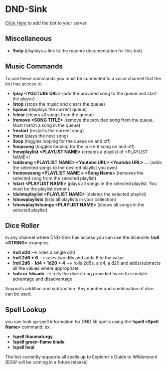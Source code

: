 # DND-Sink
[Click Here](https://discord.com/oauth2/authorize?client_id=712699373183565915&permissions=36702208&scope=bot) to add the bot to your server

## Miscellaneous

* **!help** (displays a link to the readme documentation for this bot)

## Music Commands
To use these commands you must be connected to a voice channel that the bot has access to.

 * **!play \<YOUTUBE URL\>** (add the provided song to the queue and start the player)
 * **!stop** (stops the music and clears the queue)
 * **!queue** (displays the current queue)
 * **!clear** (clears all songs from the queue)
 * **!remove \<SONG TITLE\>** (remove the provided song from the queue. Must match a song in the queue)
 * **!restart** (restarts the current song)
 * **!next** (plays the next song)
 * **!loop** (toggles looping for the queue on and off)
 * **!loopsong** (toggles looping for the current song on and off)
 * **!newplaylist \<PLAYLIST NAME\>** (creates a playlist of \<PLAYLIST NAME\>)
 * **!addsong \<PLAYLIST NAME\> \<Youtube URL\> \<Youtube URL\> ...** (adds the selected songs to the desired playlist you own)
 * **!removesong \<PLAYLIST NAME \> \<Song Name\>** (removes the selected song from the selected playlist)
 * **!start \<PLAYLIST NAME\>** (plays all songs in the selected playlist. You must be the playlist owner.)
 * **!deleteplaylist \<PLAYLIST NAME\>** (deletes the selected playlist)
 * **!showplaylists** (lists all playlists in your collection)
 * **!showplaylistsongs \<PLAYLIST NAME\>** (shows all songs in the selected playlist)



## Dice Roller

In any channel where DND-Sink has access you can use the diceroller
**!roll \<STRING\>**
examples
* **!roll d20**  --> roles a single d20
* **!roll 2d6 + 6** --> roles two d6s and adds 6 to the value
* **!roll 2d6 - 1d4 + 1d20 + 4**  --> rolls 2d6s, a d4, a d20 and adds/subtracts all the values where appropriate
* **!adv <string> or !disadv <string>** --> rolls the dice string provided twice to simulate advantage and disadvantage

Supports addition and subtraction. Any number and combination of dice can be used.

## Spell Lookup

you can look up spell information for DND 5E spells using the **!spell \<Spell Name\>** command.
ex.

 - **!spell thaumaturgy**
 - **!spell green-flame blade**
 - **!spell heal**

The bot currently supports all spells up to Explorer's Guide to Wildemount (EGW will be coming in a future release)
